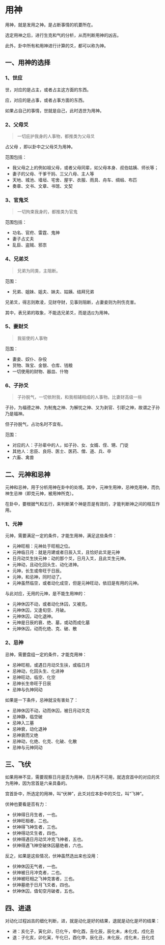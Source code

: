# 用神

用神，就是发用之神。是占断事情的机要所在。

选定用神之后，进行生克和气的分析，从而判断用神的凶吉。

此外，卦中所有和用神进行计算的爻，都可以称为神。

## 一、用神的选择

### 1、世应

世，对应的是占主，或者占主这方面的东西。

应，对应的是占事，或者占事方面的东西。

如果占自己的事情，世就是自己，此时选世为用神。

### 2、父母爻

> 一切庇护我身的人事物，都推类为父母爻

占⽗母 ，即以卦中之⽗母⽘为⽤神。

范围包括：

- 我父母之上的例如祖父母，或者父母同辈，如父母本身、叔伯姑姨、师长等；
- 妻子的父母、干爹干妈、三父八母、主人等
- 天地、城池、墙垣、宅舍、屋宇、衣服、雨具、舟车、绸缎、布匹
- 奏章、文书、文章、书馆、文契

### 3、官鬼爻

> 一切拘束我身的，都推类为官鬼

范围包括：

- 功名、官府、雷霆、鬼神
- 妻子占丈夫
- 乱臣、盗贼、邪祟

### 4、兄弟爻

> 兄弟为同类，主阻断。

范围：

- 兄弟、姐妹、姐夫、妹夫、姑姨、结拜兄弟

兄弟爻，得志则欺凌，见财夺财，见事则阻断，占妻妾则为刑伤克害。

其中，表兄弟的取象，不能选兄弟爻，而是选`应`为用神。

### 5、妻财爻

> 我驱使的人事物

范围：

- 妻妾、奴仆、杂役
- 货物、珠宝、金银、仓库、钱粮
- 一切使用的财物、器皿、什物

### 6、子孙爻

> 子孙脱气，一切依附我，和我相辅相成的人事物。比妻财高级一些

子孙，为福德之神、为制鬼之神、为解忧之神、又为剥官、引职之神，故谓之子孙乃是福神。

但子孙脱气，占功名时不宜有。

范围：

- 对应的人：子孙辈中的人，如子孙、女、女婿、侄、甥、门徒
- 其他人：忠臣、良将、医士、医药、僧、道、兵、卒
- 六畜、禽兽

## 二、元神和忌神

元神和忌神，用于分析用神在卦中的处境。其中，元神生用神，忌神克用神，而仇神生忌神（即克元神，被用神所克）。

在卦中，要根据气和五行，来判断某个神是否是有效的，才能判断神之间的相互作用。

### 1、元神

元神，需要满足一定的条件，才能生用神，满足这些条件：

- 元神旺相：元神处于旺相之位。
- 元神临日月：就是月建或者日辰入爻，且恰好此爻是元神
- 日月动爻生扶元神：动的那个爻，日月入爻，且此爻生元神。
- 元神动，且动化回头生、动化进神。
- 元神，长生或帝旺于日辰。
- 元神，和忌神，同时动了。
- 元神虽然临空，或者动化成空，但是元神旺动，依旧是有用的元神。

与此对应，无用的元神，是不能生用神的：

- 元神休囚不动，或者动化休囚，又被克。
- 元神休囚，又逢旬空、月破。
- 元神休囚，动化退神。
- 元神是日辰的衰、绝、墓，或动而成化墓
- 元神休囚，动而化绝、克、破、散

### 2、忌神

忌神，需要盘组一定的条件，才能克用神：

- 忌神旺相，或遇日月动爻生扶，或临日月
- 忌神动，化回头生、化进神
- 忌神旺动，临空、化空
- 忌神长生帝旺于日辰
- 忌神与仇神同动

如果是一下条件，忌神就没有害处了：

- 忌神休囚不动，动而休囚，被日月动爻克
- 忌神静，临空破
- 忌神入三墓
- 忌神衰，动化退神
- 忌神衰而又绝
- 忌神动，化绝、化克、化破、化散
- 忌神与元神同动

## 三、飞伏

如果用神不显，需要观察日月是否为用神，日月再不可用，就选宫首中的对应的爻为用神，因为宫首是六亲具备的。

宫首卦中，所选定的用神，叫“伏神”，此爻对应本卦中的爻位，叫“飞神”。

伏神也要看是否有力：

- 伏神得日月生者，一也。
- 伏神旺相者，二也。
- 伏神得飞神生者，三也。
- 伏神得动爻生者，四也。
- 伏神得遇日月动爻冲克飞神者，五也。
- 伏神得遇飞神空破休囚墓绝者，六也。

反之，如果是这些情况，伏神虽然选出来也没用：

- 伏神休囚无气者，一也。
- 伏神被日月冲克者，二也。
- 伏神被旺相之飞神克害者，三也。
- 伏神墓绝于日月飞爻者，四也。
- 伏神休囚，值旬空月破者，五也。

## 四、进退

对动化过程凶吉的细化判断，进，就是动化是好的结果，退就是动化是坏的结果：

- 进：亥化子，寅化卯，巳化午，申化酉，丑化辰，辰化未，未化戌，戍化丑
- 退：子化亥，卯化寅，午化巳，酉化申，辰化丑，未化辰，戌化未，丑化戍
